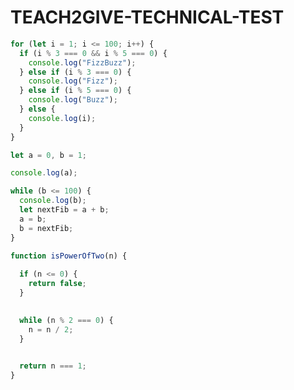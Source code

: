 # TEACH2GIVE-TECHNICAL-TEST

<!-- 1. Write a program that prints the numbers from 1 to 100. For multiples of 3, print "Fizz"; for  
multiples of 5, print "Buzz"; and for numbers that are multiples of both 3 and 5, print  "FizzBuzz". -->

```javascript
for (let i = 1; i <= 100; i++) {
  if (i % 3 === 0 && i % 5 === 0) {
    console.log("FizzBuzz");
  } else if (i % 3 === 0) {
    console.log("Fizz");
  } else if (i % 5 === 0) {
    console.log("Buzz");
  } else {
    console.log(i);
  }
}
```
<!-- 2. Write a program to generate the Fibonacci sequence up to 100. -->

```javascript
let a = 0, b = 1;

console.log(a); 

while (b <= 100) {
  console.log(b); 
  let nextFib = a + b; 
  a = b; 
  b = nextFib; 
}
```

<!-- Question 3: Power of Two  
Write a program that takes an integer as input and returns true if the input is a power of two. -->


```javascript
function isPowerOfTwo(n) {
  
  if (n <= 0) {
    return false;
  }

  
  while (n % 2 === 0) {
    n = n / 2; 
  }

  
  return n === 1;
}
```



